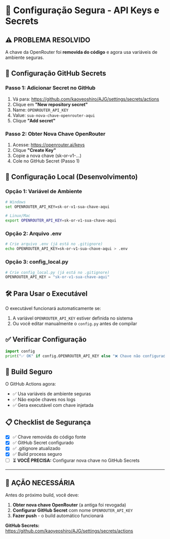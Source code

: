 # 🔐 Configuração Segura - API Keys e Secrets

## ⚠️ PROBLEMA RESOLVIDO

A chave da OpenRouter foi **removida do código** e agora usa variáveis de ambiente seguras.

## 🚀 Configuração GitHub Secrets

### Passo 1: Adicionar Secret no GitHub
1. Vá para: https://github.com/kaoyeoshiro/AJG/settings/secrets/actions
2. Clique em **"New repository secret"**
3. Name: `OPENROUTER_API_KEY`
4. Value: `sua-nova-chave-openrouter-aqui`
5. Clique **"Add secret"**

### Passo 2: Obter Nova Chave OpenRouter
1. Acesse: https://openrouter.ai/keys
2. Clique **"Create Key"**
3. Copie a nova chave (sk-or-v1-...)
4. Cole no GitHub Secret (Passo 1)

## 🔧 Configuração Local (Desenvolvimento)

### Opção 1: Variável de Ambiente
```bash
# Windows
set OPENROUTER_API_KEY=sk-or-v1-sua-chave-aqui

# Linux/Mac
export OPENROUTER_API_KEY=sk-or-v1-sua-chave-aqui
```

### Opção 2: Arquivo .env
```bash
# Crie arquivo .env (já está no .gitignore)
echo OPENROUTER_API_KEY=sk-or-v1-sua-chave-aqui > .env
```

### Opção 3: config_local.py
```python
# Crie config_local.py (já está no .gitignore)
OPENROUTER_API_KEY = "sk-or-v1-sua-chave-aqui"
```

## 🛠️ Para Usar o Executável

O executável funcionará automaticamente se:
1. A variável `OPENROUTER_API_KEY` estiver definida no sistema
2. Ou você editar manualmente o `config.py` antes de compilar

## ✅ Verificar Configuração

```python
import config
print("✅ OK" if config.OPENROUTER_API_KEY else "❌ Chave não configurada")
```

## 🔄 Build Seguro

O GitHub Actions agora:
- ✅ Usa variáveis de ambiente seguras
- ✅ Não expõe chaves nos logs
- ✅ Gera executável com chave injetada

## 📋 Checklist de Segurança

- [x] ✅ Chave removida do código fonte
- [x] ✅ GitHub Secret configurado
- [x] ✅ .gitignore atualizado
- [x] ✅ Build process seguro
- [ ] ⏳ **VOCÊ PRECISA:** Configurar nova chave no GitHub Secrets

---

## 🚨 **AÇÃO NECESSÁRIA**

Antes do próximo build, você deve:

1. **Obter nova chave OpenRouter** (a antiga foi revogada)
2. **Configurar GitHub Secret** com nome `OPENROUTER_API_KEY`
3. **Fazer push** - o build automático funcionará

**GitHub Secrets:** https://github.com/kaoyeoshiro/AJG/settings/secrets/actions